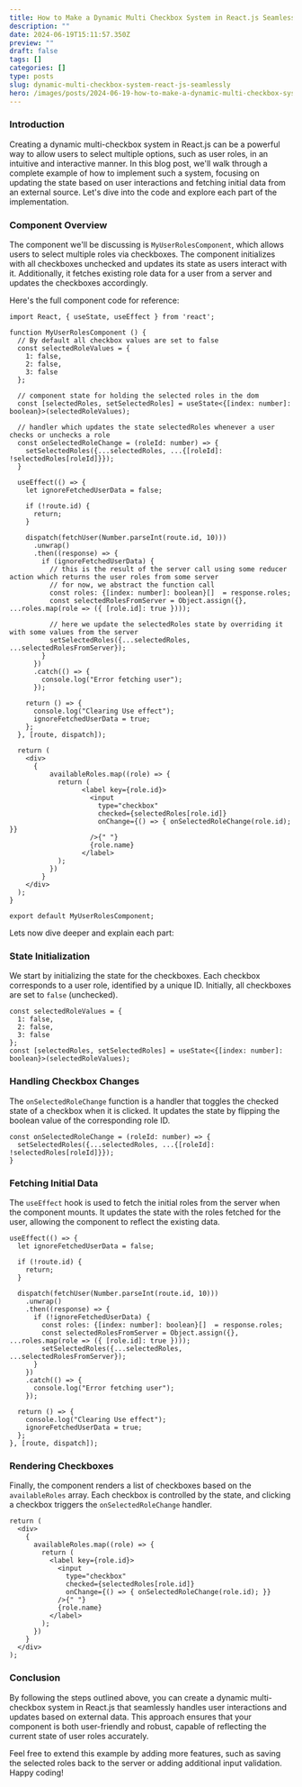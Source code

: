 ```yaml
---
title: How to Make a Dynamic Multi Checkbox System in React.js Seamlessly
description: ""
date: 2024-06-19T15:11:57.350Z
preview: ""
draft: false
tags: []
categories: []
type: posts
slug: dynamic-multi-checkbox-system-react-js-seamlessly
hero: /images/posts/2024-06-19-how-to-make-a-dynamic-multi-checkbox-system-in-react.js-seamlessly.png
---
```


### Introduction
Creating a dynamic multi-checkbox system in React.js can be a powerful way to allow users to select multiple options, such as user roles, in an intuitive and interactive manner. In this blog post, we'll walk through a complete example of how to implement such a system, focusing on updating the state based on user interactions and fetching initial data from an external source. Let's dive into the code and explore each part of the implementation.

### Component Overview
The component we'll be discussing is `MyUserRolesComponent`, which allows users to select multiple roles via checkboxes. The component initializes with all checkboxes unchecked and updates its state as users interact with it. Additionally, it fetches existing role data for a user from a server and updates the checkboxes accordingly.

Here's the full component code for reference:

```tsx
import React, { useState, useEffect } from 'react';

function MyUserRolesComponent () {
  // By default all checkbox values are set to false
  const selectedRoleValues = {
    1: false,
    2: false,
    3: false
  };

  // component state for holding the selected roles in the dom
  const [selectedRoles, setSelectedRoles] = useState<{[index: number]: boolean}>(selectedRoleValues);

  // handler which updates the state selectedRoles whenever a user checks or unchecks a role
  const onSelectedRoleChange = (roleId: number) => {
    setSelectedRoles({...selectedRoles, ...{[roleId]: !selectedRoles[roleId]}});
  }

  useEffect(() => {
    let ignoreFetchedUserData = false;

    if (!route.id) {
      return;
    }

    dispatch(fetchUser(Number.parseInt(route.id, 10)))
      .unwrap()
      .then((response) => {
        if (ignoreFetchedUserData) {
          // this is the result of the server call using some reducer action which returns the user roles from some server
          // for now, we abstract the function call
          const roles: {[index: number]: boolean}[]  = response.roles;
          const selectedRolesFromServer = Object.assign({}, ...roles.map(role => ({ [role.id]: true })));

          // here we update the selectedRoles state by overriding it with some values from the server
          setSelectedRoles({...selectedRoles, ...selectedRolesFromServer});
        }
      })
      .catch(() => {
        console.log("Error fetching user");
      });

    return () => {
      console.log("Clearing Use effect");
      ignoreFetchedUserData = true;
    };
  }, [route, dispatch]);

  return (
    <div>
      {
          availableRoles.map((role) => {
            return (
                  <label key={role.id}>
                    <input
                      type="checkbox"
                      checked={selectedRoles[role.id]}
                      onChange={() => { onSelectedRoleChange(role.id); }}
                    />{" "}
                    {role.name}
                  </label>
            );
          })
        }
    </div>
  );
}

export default MyUserRolesComponent;
```

Lets now dive deeper and explain each part:

### State Initialization
We start by initializing the state for the checkboxes. Each checkbox corresponds to a user role, identified by a unique ID. Initially, all checkboxes are set to `false` (unchecked).

```tsx
const selectedRoleValues = {
  1: false,
  2: false,
  3: false
};
const [selectedRoles, setSelectedRoles] = useState<{[index: number]: boolean}>(selectedRoleValues);
```

### Handling Checkbox Changes
The `onSelectedRoleChange` function is a handler that toggles the checked state of a checkbox when it is clicked. It updates the state by flipping the boolean value of the corresponding role ID.

```tsx
const onSelectedRoleChange = (roleId: number) => {
  setSelectedRoles({...selectedRoles, ...{[roleId]: !selectedRoles[roleId]}});
}
```

### Fetching Initial Data
The `useEffect` hook is used to fetch the initial roles from the server when the component mounts. It updates the state with the roles fetched for the user, allowing the component to reflect the existing data.

```tsx
useEffect(() => {
  let ignoreFetchedUserData = false;

  if (!route.id) {
    return;
  }

  dispatch(fetchUser(Number.parseInt(route.id, 10)))
    .unwrap()
    .then((response) => {
      if (!ignoreFetchedUserData) {
        const roles: {[index: number]: boolean}[]  = response.roles;
        const selectedRolesFromServer = Object.assign({}, ...roles.map(role => ({ [role.id]: true })));
        setSelectedRoles({...selectedRoles, ...selectedRolesFromServer});
      }
    })
    .catch(() => {
      console.log("Error fetching user");
    });

  return () => {
    console.log("Clearing Use effect");
    ignoreFetchedUserData = true;
  };
}, [route, dispatch]);
```

### Rendering Checkboxes
Finally, the component renders a list of checkboxes based on the `availableRoles` array. Each checkbox is controlled by the state, and clicking a checkbox triggers the `onSelectedRoleChange` handler.

```tsx
return (
  <div>
    {
      availableRoles.map((role) => {
        return (
          <label key={role.id}>
            <input
              type="checkbox"
              checked={selectedRoles[role.id]}
              onChange={() => { onSelectedRoleChange(role.id); }}
            />{" "}
            {role.name}
          </label>
        );
      })
    }
  </div>
);
```

### Conclusion
By following the steps outlined above, you can create a dynamic multi-checkbox system in React.js that seamlessly handles user interactions and updates based on external data. This approach ensures that your component is both user-friendly and robust, capable of reflecting the current state of user roles accurately.

Feel free to extend this example by adding more features, such as saving the selected roles back to the server or adding additional input validation. Happy coding!